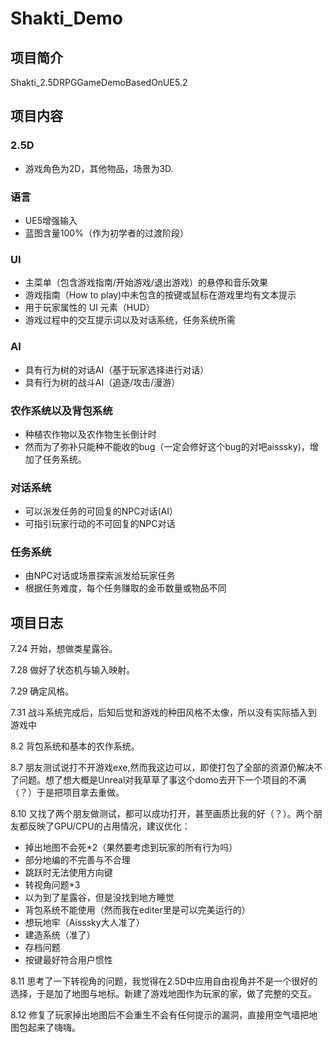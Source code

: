# Shakti_Demo

## 项目简介
Shakti_2.5DRPGGameDemoBasedOnUE5.2
## 项目内容
### 2.5D
- 游戏角色为2D，其他物品，场景为3D.
### 语言
- UE5增强输入
- 蓝图含量100%（作为初学者的过渡阶段）
### UI
- 主菜单（包含游戏指南/开始游戏/退出游戏）的悬停和音乐效果
- 游戏指南（How to play)中未包含的按键或鼠标在游戏里均有文本提示
- 用于玩家属性的 UI 元素（HUD）
- 游戏过程中的交互提示词以及对话系统，任务系统所需
### AI
- 具有行为树的对话AI（基于玩家选择进行对话）
- 具有行为树的战斗AI（追逐/攻击/漫游）
### 农作系统以及背包系统
- 种植农作物以及农作物生长倒计时
- 然而为了弥补只能种不能收的bug（一定会修好这个bug的对吧aisssky)，增加了任务系统。
### 对话系统
- 可以派发任务的可回复的NPC对话(AI）
- 可指引玩家行动的不可回复的NPC对话
### 任务系统
- 由NPC对话或场景探索派发给玩家任务
- 根据任务难度，每个任务赚取的金币数量或物品不同
## 项目日志
7.24 开始，想做类星露谷。

7.28 做好了状态机与输入映射。

7.29 确定风格。

7.31 战斗系统完成后，后知后觉和游戏的种田风格不太像，所以没有实际插入到游戏中

8.2 背包系统和基本的农作系统。

8.7 朋友测试说打不开游戏exe,然而我这边可以，即使打包了全部的资源仍解决不了问题。想了想大概是Unreal对我草草了事这个domo去开下一个项目的不满（？）于是把项目拿去重做。

8.10 又找了两个朋友做测试，都可以成功打开，甚至画质比我的好（？）。两个朋友都反映了GPU/CPU的占用情况，建议优化：
- 掉出地图不会死*2（果然要考虑到玩家的所有行为吗）
- 部分地编的不完善与不合理
- 跳跃时无法使用方向键
- 转视角问题*3
- 以为到了星露谷，但是没找到地方睡觉
- 背包系统不能使用（然而我在editer里是可以完美运行的）
- 想玩地牢（Aisssky大人准了）
- 建造系统（准了）
- 存档问题
- 按键最好符合用户惯性

8.11 思考了一下转视角的问题，我觉得在2.5D中应用自由视角并不是一个很好的选择，于是加了地图与地标。新建了游戏地图作为玩家的家，做了完整的交互。

8.12 修复了玩家掉出地图后不会重生不会有任何提示的漏洞，直接用空气墙把地图包起来了嗨嗨。


